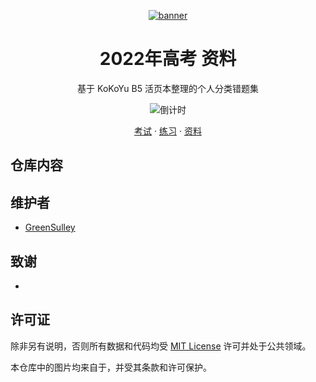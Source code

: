 <p align="center">
  <a href="https://github.com/GreenSulley/GaoKao">
    <img src="" alt="banner">
  </a>
</p>

<div align="center">

# 2022年高考 资料

基于 KoKoYu B5 活页本整理的个人分类错题集
<p align="center">

![倒计时](https://pure-svg-countdown.skk.moe/timer?title=2022%E5%B9%B4%E9%AB%98%E8%80%83&finish=%E9%AB%98%E8%80%83%EF%BC%81%EF%BC%81&time=2022-06-07T09%3A00%3A00.000Z#.png)
</p>
<p align="center">
  <a href="https://study.sku.moe/">考试</a>
  ·
  <a href="https://study.sku.moe/">练习</a>
  ·
  <a href="https://study.sku.moe/">资料</a>
</p>
</div>

## 仓库内容



## 维护者

- [GreenSulley](https://github.com/GreenSulley/)


## 致谢

- 

## 许可证

除非另有说明，否则所有数据和代码均受 [MIT License](https://github.com/GreenSulley/Gaokao/blob/main/LICENSE)
许可并处于公共领域。

本仓库中的图片均来自于[]()，并受其条款和许可保护。
